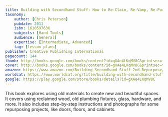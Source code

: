 ```yaml
---
title: Building with Secondhand Stuff: How to Re-Claim, Re-Vamp, Re-Purpose & Re-Use Salvaged & Leftover Building Materials
taxonomy:
	author: [Chris Peterson]
	pubdate: 2011
	isbn: 161059763X
	subjects: [Hand Tools]
	audience: [General]
	expertise: [Intermediate, Advanced]
	tag: [lesson plans]
publisher: Creative Publishing International
pagecount: 144
thumb: http://books.google.com/books/content?id=gXAe4LKqMV8C&printsec=frontcover&img=1&zoom=2&edge=curl&imgtk=AFLRE70WJsI4F5xF60fnxk-D8Oo4we4crIK3NkJu2eBoj0yhEAO-hViczPaGwkBG8p7m_S7fYtOZHq7TrfdFDnqWaLoDV3vYmoOo-SzkG2ROSdtma3sOUEO43n4cN45ATCrEF1N-lLF-&source=gbs_api
cover: http://books.google.com/books/content?id=gXAe4LKqMV8C&printsec=frontcover&img=1&zoom=6&edge=curl&imgtk=AFLRE72BoSjZr-B5gCvbpPkGyOq_8HQASeMm1ucLtDWm8cHx6WPNtPt_hCATd-3M-VkzP7LwlVmH0mLy4l-0OUeUldIQXBKpnyrR9BUl_VFk6mvPaBXQBANqxozo2ovkFcswoWZivOTQ&source=gbs_api
amazon: https://www.amazon.com/Building-Secondhand-Stuff-2nd-Repurpose/dp/1591866812/ref=sr_1_1?keywords=Building+with+secondhand+stuff+%3A+how+to+reclaim%2C+repurpose%2C+re-use+%26+upcycle+salvaged+%26+leftover+materials&qid=1575492999&sr=8-1
worldcat: https://www.worldcat.org/title/building-with-secondhand-stuff-how-to-reclaim-repurpose-re-use-upcycle-salvaged-leftover-materials/oclc/1033414986&referer=brief_results
google: https://play.google.com/store/books/details?id=gXAe4LKqMV8C
---
```

This book explores using old materials to create new and beautiful spaces.  It covers using reclaimed wood, old plumbing fixtures, glass, hardware, and more.  It also includes step-by-step instructions and photographs for some repurposing projects, like doors, floors, and cabinets.